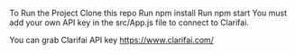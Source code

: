 To Run the Project 
    Clone this repo
    Run npm install
    Run npm start
    You must add your own API key in the src/App.js file to connect to Clarifai.

You can grab Clarifai API key https://www.clarifai.com/
